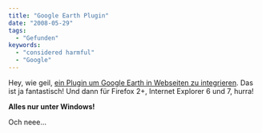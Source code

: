 ```yaml
---
title: "Google Earth Plugin"
date: "2008-05-29"
tags:
  - "Gefunden"
keywords:
  - "considered harmful"
  - "Google"
---
```


Hey, wie geil, [ein Plugin um Google Earth in Webseiten zu integrieren](http://code.google.com/apis/earth/). Das ist ja fantastisch! Und dann für Firefox 2+, Internet Explorer 6 und 7, hurra!

**Alles nur unter Windows!**

Och neee…
